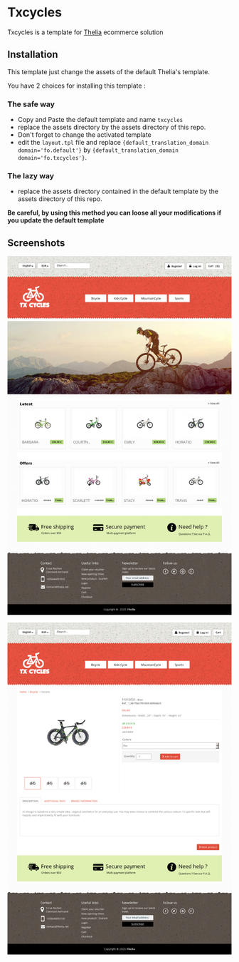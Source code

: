 # Txcycles

Txcycles is a template for [Thelia](http://thelia.net) ecommerce solution

## Installation

This template just change the assets of the default Thelia's template.

You have 2 choices for installing this template :

### The safe way

* Copy and Paste the default template and name `txcycles`
* replace the assets directory by the assets directory of this repo.
* Don't forget to change the activated template
* edit the ```layout.tpl``` file and replace ```{default_translation_domain domain='fo.default'}``` by ```{default_translation_domain domain='fo.txcycles'}```.

### The lazy way

* replace the assets directory contained in the default template by the assets directory of this repo.

**Be careful, by using this method you can loose all your modifications if you update the default template**

## Screenshots

![Txcycles home](assets/screenshots/home.png)

![Txcycles product](assets/screenshots/product.png)
